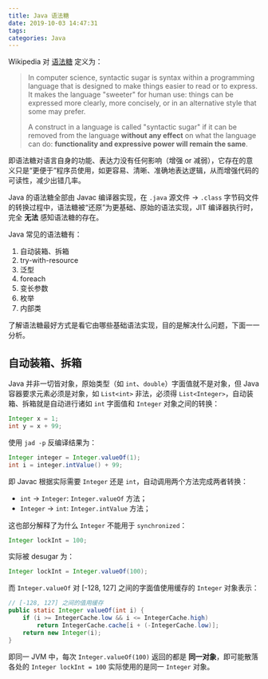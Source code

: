 ```yaml
---
title: Java 语法糖
date: 2019-10-03 14:47:31
tags:
categories: Java
---
```


Wikipedia 对 [语法糖](https://en.wikipedia.org/wiki/Syntactic_sugar) 定义为：

>In computer science, syntactic sugar is syntax within a programming language that is designed to make things easier to read or to express. It makes the language "sweeter" for human use: things can be expressed more clearly, more concisely, or in an alternative style that some may prefer.
>
>A construct in a language is called "syntactic sugar" if it can be removed from the language **without any effect** on what the language can do: **functionality and expressive power will remain the same**.

即语法糖对语言自身的功能、表达力没有任何影响（增强 or 减弱），它存在的意义只是“更便于”程序员使用，如更容易、清晰、准确地表达逻辑，从而增强代码的可读性，减少出错几率。

Java 的语法糖全部由 Javac 编译器实现，在 `.java` 源文件 -> `.class` 字节码文件的转换过程中，语法糖被“还原”为更基础、原始的语法实现，JIT 编译器执行时，完全 **无法** 感知语法糖的存在。

<!-- more -->

Java 常见的语法糖有：

1. 自动装箱、拆箱
2. try-with-resource
3. 泛型
4. foreach
5. 变长参数
6. 枚举
7. 内部类

了解语法糖最好方式是看它由哪些基础语法实现，目的是解决什么问题，下面一一分析。

## 自动装箱、拆箱

Java 并非一切皆对象，原始类型（如 `int`、`double`）字面值就不是对象，但 Java 容器要求元素必须是对象，如 `List<int>` 非法，必须得 `List<Integer>`，自动装箱、拆箱就是自动进行诸如 `int` 字面值和 `Integer` 对象之间的转换：

```Java
Integer x = 1;
int y = x + 99;
```

使用 `jad -p` 反编译结果为：

```Java
Integer integer = Integer.valueOf(1);
int i = integer.intValue() + 99;
```

即 Javac 根据实际需要 `Integer` 还是 `int`，自动调用两个方法完成两者转换：

* `int` -> `Integer`: `Integer.valueOf` 方法；
* `Integer` -> `int`: `Integer.intValue` 方法；

这也部分解释了为什么 `Integer` 不能用于 `synchronized`：

```Java
Integer lockInt = 100;
```

实际被 desugar 为：

```Java
Integer lockInt = Integer.valueOf(100);
```

而 `Integer.valueOf` 对 [-128, 127] 之间的字面值使用缓存的 `Integer` 对象表示：

```Java
// [-128, 127] 之间的值用缓存
public static Integer valueOf(int i) {
    if (i >= IntegerCache.low && i <= IntegerCache.high)
        return IntegerCache.cache[i + (-IntegerCache.low)];
    return new Integer(i);
}
```

即同一 JVM 中，每次 `Integer.valueOf(100)` 返回的都是 **同一对象**，即可能散落各处的 `Integer lockInt = 100` 实际使用的是同一 `Integer` 对象。
